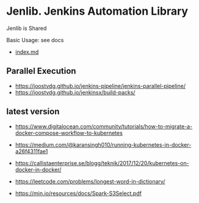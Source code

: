 # Jenlib. Jenkins Automation Library

Jenlib is Shared

Basic Usage: see docs

- [index.md](./docs/index.md)

## Parallel Execution

- <https://joostvdg.github.io/jenkins-pipeline/jenkins-parallel-pipeline/>
- <https://joostvdg.github.io/jenkinsx/build-packs/>

## latest version

- <https://www.digitalocean.com/community/tutorials/how-to-migrate-a-docker-compose-workflow-to-kubernetes>

- <https://medium.com/@karansingh010/running-kubernetes-in-docker-a26f4311fae1>
- <https://callistaenterprise.se/blogg/teknik/2017/12/20/kubernetes-on-docker-in-docker/>

- <https://leetcode.com/problems/longest-word-in-dictionary/>
- https://min.io/resources/docs/Spark-S3Select.pdf
